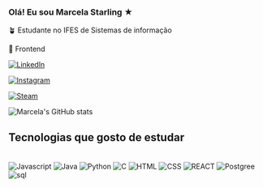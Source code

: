 ### Olá! Eu sou Marcela Starling ★
🪴 Estudante no IFES de Sistemas de informação 

📕 Frontend

[![Linkedln](https://img.shields.io/badge/LinkedIn-0077B5?style=for-the-badge&logo=linkedin&logoColor=white)](https://www.linkedin.com/in/marcela-starling-11a2bb226/)

[![Instagram](https://img.shields.io/badge/Instagram-E4405F?style=for-the-badge&logo=instagram&logoColor=white)](https://www.instagram.com/marcela.sfl/)

[![Steam](https://img.shields.io/badge/Steam-000000?style=for-the-badge&logo=steam&logoColor=white)](https://steamcommunity.com/profiles/76561198327052164/)

![Marcela's GitHub stats](https://github-readme-stats.vercel.app/api?username=marcelasfl&show_icons=true&theme=radical)



## Tecnologias que gosto de estudar
<div style= "display: inline_block"> <br/>
    <img align= "center" alt="Javascript" src="https://img.shields.io/badge/JavaScript-323330?style=for-the-badge&logo=javascript&logoColor=F7DF1E" / >  
    <img align= "center" alt="Java" src="https://img.shields.io/badge/Java-ED8B00?style=for-the-badge&logo=openjdk&logoColor=white" />
   <img align= "center" alt="Python" src="https://img.shields.io/badge/Python-14354C?style=for-the-badge&logo=python&logoColor=white" />
    <img align= "center" alt="C" src="https://img.shields.io/badge/C-00599C?style=for-the-badge&logo=c&logoColor=white" /> 
    <img align= "center" alt="HTML" src="https://img.shields.io/badge/HTML-239120?style=for-the-badge&logo=html5&logoColor=white" /> 
    <img align= "center" alt="CSS" src="https://img.shields.io/badge/CSS-239120?&style=for-the-badge&logo=css3&logoColor=white" />    
    <img align= "center" alt="REACT" src="https://img.shields.io/badge/React-20232A?style=for-the-badge&logo=react&logoColor=61DAFB" />
    <img align= "center" alt="Postgree" src="https://img.shields.io/badge/PostgreSQL-316192?style=for-the-badge&logo=postgresql&logoColor=white" />
    <img align= "center" alt="sql" src="https://img.shields.io/badge/Microsoft_SQL_Server-CC2927?style=for-the-badge&logo=microsoft-sql-server&logoColor=white" />       


